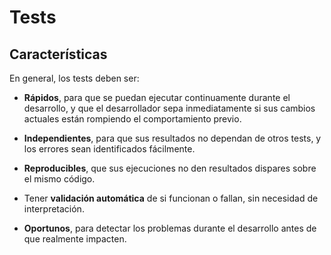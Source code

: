 # Tests

## Características

En general, los tests deben ser:

- **Rápidos**, para que se puedan ejecutar continuamente durante el desarrollo, y que el desarrollador sepa inmediatamente si sus cambios actuales están rompiendo el comportamiento previo.

- **Independientes**, para que sus resultados no dependan de otros tests, y los errores sean identificados fácilmente.

- **Reproducibles**, que sus ejecuciones no den resultados dispares sobre el mismo código.

- Tener **validación automática** de si funcionan o fallan, sin necesidad de interpretación.

- **Oportunos**, para detectar los problemas durante el desarrollo antes de que realmente impacten.
